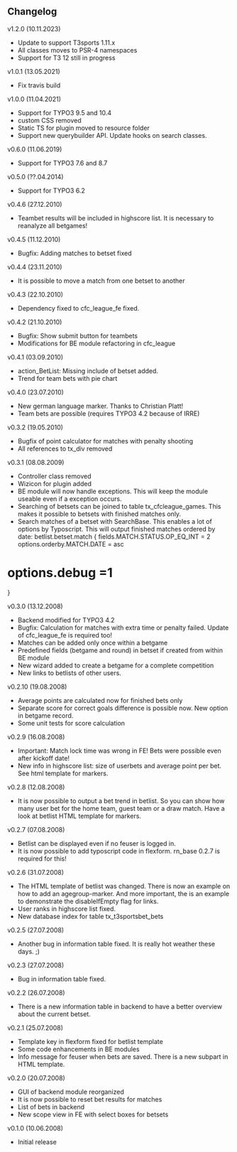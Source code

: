 Changelog
---------

v1.2.0 (10.11.2023)
 * Update to support T3sports 1.11.x
 * All classes moves to PSR-4 namespaces
 * Support for T3 12 still in progress

v1.0.1 (13.05.2021)
 * Fix travis build

v1.0.0 (11.04.2021)
 * Support for TYPO3 9.5 and 10.4
 * custom CSS removed
 * Static TS for plugin moved to resource folder
 * Support new querybuilder API. Update hooks on search classes.

v0.6.0 (11.06.2019)
 * Support for TYPO3 7.6 and 8.7

v0.5.0 (??.04.2014)
 * Support for TYPO3 6.2

v0.4.6 (27.12.2010)
 * Teambet results will be included in highscore list. It is necessary to reanalyze all betgames!

v0.4.5 (11.12.2010)
 * Bugfix: Adding matches to betset fixed

v0.4.4 (23.11.2010)
 * It is possible to move a match from one betset to another

v0.4.3 (22.10.2010)
 * Dependency fixed to cfc_league_fe fixed.

v0.4.2 (21.10.2010)
 * Bugfix: Show submit button for teambets
 * Modifications for BE module refactoring in cfc_league

v0.4.1 (03.09.2010)
 * action_BetList: Missing include of betset added.
 * Trend for team bets with pie chart

v0.4.0 (23.07.2010)
 * New german language marker. Thanks to Christian Platt!
 * Team bets are possible (requires TYPO3 4.2 because of IRRE)


v0.3.2 (19.05.2010)
 * Bugfix of point calculator for matches with penalty shooting
 * All references to tx_div removed

v0.3.1 (08.08.2009)
 * Controller class removed
 * Wizicon for plugin added
 * BE module will now handle exceptions. This will keep the module useable even if a exception occurs.
 * Searching of betsets can be joined to table tx_cfcleague_games. This makes it possible to betsets with finished matches only.
 * Search matches of a betset with SearchBase. This enables a lot of options by Typoscript.
This will output finished matches ordered by date:
betlist.betset.match {
  fields.MATCH.STATUS.OP_EQ_INT = 2
  options.orderby.MATCH.DATE = asc
#  options.debug =1
}

v0.3.0 (13.12.2008)
 * Backend modified for TYPO3 4.2
 * Bugfix: Calculation for matches with extra time or penalty failed. Update of cfc_league_fe is required too!
 * Matches can be added only once within a betgame
 * Predefined fields (betgame and round) in betset if created from within BE module
 * New wizard added to create a betgame for a complete competition
 * New links to betlists of other users.

v0.2.10 (19.08.2008)
 * Average points are calculated now for finished bets only
 * Separate score for correct goals difference is possible now. New option in betgame record.
 * Some unit tests for score calculation

v0.2.9 (16.08.2008)
 * Important: Match lock time was wrong in FE! Bets were possible even after kickoff date!
 * New info in highscore list: size of userbets and average point per bet. See html template for markers.

v0.2.8 (12.08.2008)
 * It is now possible to output a bet trend in betlist. So you can show how many user bet for the home team, guest team or a draw match. Have a look at betlist HTML template for markers.

v0.2.7 (07.08.2008)
 * Betlist can be displayed even if no feuser is logged in.
 * It is now possible to add typoscript code in flexform. rn_base 0.2.7 is required for this!

v0.2.6 (31.07.2008)
* The HTML template of betlist was changed. There is now an example on how to add an agegroup-marker. And more important, the is an example to demonstrate the disableIfEmpty flag for links.
* User ranks in highscore list fixed.
* New database index for table tx_t3sportsbet_bets

v0.2.5 (27.07.2008)
* Another bug in information table fixed. It is really hot weather these days. ;)

v0.2.3 (27.07.2008)
* Bug in information table fixed.

v0.2.2 (26.07.2008)
* There is a new information table in backend to have a better overview about the current betset.

v0.2.1 (25.07.2008)
* Template key in flexform fixed for betlist template
* Some code enhancements in BE modules
* Info message for feuser when bets are saved. There is a new subpart in HTML template.

v0.2.0 (20.07.2008)
* GUI of backend module reorganized
* It is now possible to reset bet results for matches
* List of bets in backend
* New scope view in FE with select boxes for betsets

v0.1.0 (10.06.2008)
* Initial release
